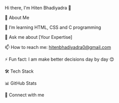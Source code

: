 Hi there, I'm Hiten Bhadiyadra 👋

🚀 About Me

🌱 I’m learning HTML, CSS and C programming 

💬 Ask me about [Your Expertise]

📫 How to reach me: hitenbhadiyadra0@gmail.com

⚡ Fun fact: I am make better decisions day by day 😊

🛠️ Tech Stack



📊 GitHub Stats



🔗 Connect with me

 
